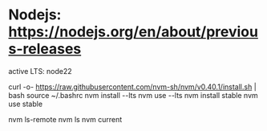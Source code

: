 # Nodejs: https://nodejs.org/en/about/previous-releases
active LTS: node22 

curl -o- https://raw.githubusercontent.com/nvm-sh/nvm/v0.40.1/install.sh | bash
source ~/.bashrc
nvm install --lts
nvm use --lts
nvm install stable
nvm use stable

nvm ls-remote
nvm ls
nvm current
